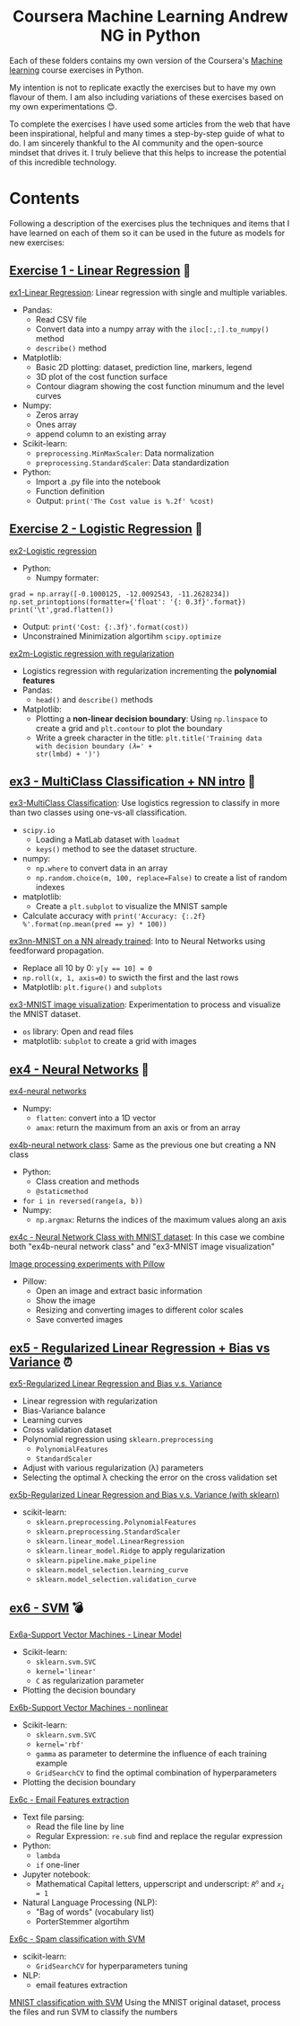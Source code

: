 <h1 align="center">Coursera Machine Learning Andrew NG in Python</h1>
Each of these folders contains my own version of the Coursera's <a href="https://www.coursera.org/learn/machine-learning">Machine learning</a> course exercises in Python.

My intention is not to replicate exactly the exercises but to have my own flavour of them.
I am also including variations of these exercises based on my own experimentations
😊.

To complete the exercises I have used some articles from the web that have been inspirational, helpful and many times a step-by-step guide of what to do. I am sincerely thankful to the AI community and the open-source mindset that drives it. I truly believe that this helps to increase the potential of this incredible technology.

# Contents

Following a description of the exercises plus the techniques and items that I have learned on each of them so it can be used in the future as models for new exercises:

## [Exercise 1 - Linear Regression](https://github.com/conradoca/Coursera---Machine-Learning-Andrew-Ng/tree/master/Exercises%20-%20Python/ex1%20-%20Linear%20Regression) 🍼
[ex1-Linear Regression](https://github.com/conradoca/Coursera---Machine-Learning-Andrew-Ng/blob/master/Exercises%20-%20Python/ex1%20-%20Linear%20Regression/ex1-Linear%20Regression.ipynb): Linear regression with single and multiple variables.
* Pandas:
  * Read CSV file
  * Convert data into a numpy array with the <code>iloc[:,:].to_numpy()</code> method
  * <code>describe()</code> method
* Matplotlib:
  * Basic 2D plotting: dataset, prediction line, markers, legend
  * 3D plot of the cost function surface
  * Contour diagram showing the cost function minumum and the level curves
* Numpy:
  * Zeros array
  * Ones array
  * append column to an existing array
* Scikit-learn:
  * <code>preprocessing.MinMaxScaler</code>: Data normalization
  * <code>preprocessing.StandardScaler</code>: Data standardization
* Python:
  * Import a .py file into the notebook
  * Function definition
  * Output: <code>print('The Cost value is %.2f' %cost)</code>

## [Exercise 2 - Logistic Regression](https://github.com/conradoca/Coursera---Machine-Learning-Andrew-Ng/tree/master/Exercises%20-%20Python/ex2%20-%20Logistic%20Regression) 🚀
[ex2-Logistic regression](https://github.com/conradoca/Coursera---Machine-Learning-Andrew-Ng/blob/master/Exercises%20-%20Python/ex2%20-%20Logistic%20Regression/ex2-Logistic%20regression.ipynb)
* Python:
  * Numpy formater:
```
grad = np.array([-0.1000125, -12.0092543, -11.2628234])
np.set_printoptions(formatter={'float': '{: 0.3f}'.format})
print('\t',grad.flatten())
```
  * Output: <code>print('Cost: {:.3f}'.format(cost))</code>
* Unconstrained Minimization algortihm <code>scipy.optimize</code>

[ex2m-Logistic regression with regularization](https://github.com/conradoca/Coursera---Machine-Learning-Andrew-Ng/blob/master/Exercises%20-%20Python/ex2%20-%20Logistic%20Regression/ex2m-Logistic%20regression%20with%20regularization.ipynb)
* Logistics regression with regularization incrementing the <b>polynomial features</b>
* Pandas:
  * <code>head()</code> and <code>describe()</code> methods
* Matplotlib:
  * Plotting a <b>non-linear decision boundary</b>: Using <code>np.linspace</code> to create a grid and <code>plt.contour</code> to plot the boundary
  * Write a greek character in the title: <code>plt.title('Training data with decision boundary ($\lambda$=' + str(lmbd) + ')')</code>

## [ex3 - MultiClass Classification + NN intro](https://github.com/conradoca/Coursera---Machine-Learning-Andrew-Ng/tree/master/Exercises%20-%20Python/ex3%20-%20MultiClass%20Classification%20%2B%20NN%20intro) 🚁
[ex3-MultiClass Classification](https://github.com/conradoca/Coursera---Machine-Learning-Andrew-Ng/blob/master/Exercises%20-%20Python/ex3%20-%20MultiClass%20Classification%20%2B%20NN%20intro/ex3-MultiClass%20Classification.ipynb): Use logistics regression to classify in more than two classes using one-vs-all classification.
* <code>scipy.io</code>
  * Loading a MatLab dataset with <code>loadmat</code>
  * <code>keys()</code> method to see the dataset structure.
* numpy:
  * <code>np.where</code> to convert data in an array
  * <code>np.random.choice(m, 100, replace=False)</code> to create a list of random indexes
* matplotlib:
  * Create a <code>plt.subplot</code> to visualize the MNIST sample
* Calculate accuracy with <code>print('Accuracy: {:.2f} %'.format(np.mean(pred == y) * 100))</code>

[ex3nn-MNIST on a NN already trained](https://github.com/conradoca/Coursera---Machine-Learning-Andrew-Ng/blob/master/Exercises%20-%20Python/ex3%20-%20MultiClass%20Classification%20%2B%20NN%20intro/ex3nn-MNIST%20on%20a%20NN%20already%20trained.ipynb): Into to Neural Networks using feedforward propagation.
* Replace all 10 by 0: <code>y[y == 10] = 0</code>
* <code>np.roll(x, 1, axis=0)</code> to swicth the first and the last rows
* Matplotlib: <code>plt.figure()</code> and <code>subplots</code>

[ex3-MNIST image visualization](https://github.com/conradoca/Coursera---Machine-Learning-Andrew-Ng/blob/master/Exercises%20-%20Python/ex3%20-%20MultiClass%20Classification%20%2B%20NN%20intro/ex3-MNIST%20image%20visualization.ipynb): Experimentation to process and visualize the MNIST dataset.
* <code>os</code> library: Open and read files
* matplotlib: <code>subplot</code> to create a grid with images

## [ex4 - Neural Networks](https://github.com/conradoca/Coursera---Machine-Learning-Andrew-Ng/tree/master/Exercises%20-%20Python/ex4%20-%20Neural%20Networks) 🌋
[ex4-neural networks](https://github.com/conradoca/Coursera---Machine-Learning-Andrew-Ng/blob/master/Exercises%20-%20Python/ex4%20-%20Neural%20Networks/ex4-neural%20networks.ipynb)
* Numpy:
  * <code>flatten</code>: convert into a 1D vector
  * <code>amax</code>: return the maximum from an axis or from an array

[ex4b-neural network class](https://github.com/conradoca/Coursera---Machine-Learning-Andrew-Ng/blob/master/Exercises%20-%20Python/ex4%20-%20Neural%20Networks/ex4b-neural%20network%20class.ipynb): Same as the previous one but creating a NN class
* Python:
  * Class creation and methods
  * <code>@staticmethod</code>
* <code>for i in reversed(range(a, b))</code>
* Numpy:
  * <code>np.argmax</code>: Returns the indices of the maximum values along an axis

[ex4c - Neural Network Class with MNIST dataset](https://github.com/conradoca/Coursera---Machine-Learning-Andrew-Ng/blob/master/Exercises%20-%20Python/ex4%20-%20Neural%20Networks/ex4c%20-%20Neural%20Network%20Class%20with%20MNIST%20dataset.ipynb): In this case we combine both "ex4b-neural network class" and "ex3-MNIST image visualization"

[Image processing experiments with Pillow](https://github.com/conradoca/Coursera---Machine-Learning-Andrew-Ng/blob/master/Exercises%20-%20Python/ex4%20-%20Neural%20Networks/Image%20processing%20experiments%20with%20Pillow.ipynb)
* Pillow:
  * Open an image and extract basic information
  * Show the image
  * Resizing and converting images to different color scales
  * Save converted images

## [ex5 - Regularized Linear Regression + Bias vs Variance](https://github.com/conradoca/Coursera---Machine-Learning-Andrew-Ng/tree/master/Exercises%20-%20Python/ex5%20-%20Regularized%20Linear%20Regression%20%2B%20Bias%20vs%20Variance) ⏰

[ex5-Regularized Linear Regression and Bias v.s. Variance](https://github.com/conradoca/Coursera---Machine-Learning-Andrew-Ng/blob/master/Exercises%20-%20Python/ex5%20-%20Regularized%20Linear%20Regression%20%2B%20Bias%20vs%20Variance/ex5-Regularized%20Linear%20Regression%20and%20Bias%20v.s.%20Variance.ipynb)

* Linear regression with regularization
* Bias-Variance balance
* Learning curves
* Cross validation dataset
* Polynomial regression using <code>sklearn.preprocessing</code>
  * <code>PolynomialFeatures</code>
  * <code>StandardScaler</code>
* Adjust with various regularization (&lambda;) parameters
* Selecting the optimal &lambda; checking the error on the cross validation set

[ex5b-Regularized Linear Regression and Bias v.s. Variance (with sklearn)](https://github.com/conradoca/Coursera---Machine-Learning-Andrew-Ng/blob/master/Exercises%20-%20Python/ex5%20-%20Regularized%20Linear%20Regression%20%2B%20Bias%20vs%20Variance/ex5b-Regularized%20Linear%20Regression%20and%20Bias%20v.s.%20Variance%20(with%20sklearn).ipynb)
* scikit-learn:
  * <code>sklearn.preprocessing.PolynomialFeatures</code>
  * <code>sklearn.preprocessing.StandardScaler</code>
  * <code>sklearn.linear_model.LinearRegression</code>
  * <code>sklearn.linear_model.Ridge</code> to apply regularization
  * <code>sklearn.pipeline.make_pipeline</code>
  * <code>sklearn.model_selection.learning_curve</code>
  * <code>sklearn.model_selection.validation_curve</code>

## [ex6 - SVM](https://github.com/conradoca/Coursera---Machine-Learning-Andrew-Ng/tree/master/Exercises%20-%20Python/ex6%20-%20SVM) 💣

[Ex6a-Support Vector Machines - Linear Model](https://github.com/conradoca/Coursera---Machine-Learning-Andrew-Ng/blob/master/Exercises%20-%20Python/ex6%20-%20SVM/Ex6a-Support%20Vector%20Machines%20-%20Linear%20Model.ipynb)
* Scikit-learn:
  * <code>sklearn.svm.SVC</code>
  * <code>kernel='linear'</code>
  * <code>C</code> as regularization parameter
* Plotting the decision boundary

[Ex6b-Support Vector Machines - nonlinear](https://github.com/conradoca/Coursera---Machine-Learning-Andrew-Ng/blob/master/Exercises%20-%20Python/ex6%20-%20SVM/Ex6b-Support%20Vector%20Machines%20-%20nonlinear.ipynb)
* Scikit-learn:
  * <code>sklearn.svm.SVC</code>
  * <code>kernel='rbf'</code>
  * <code>gamma</code> as parameter to determine the influence of each training example
  * <code>GridSearchCV</code> to find the optimal combination of hyperparameters
* Plotting the decision boundary

[Ex6c - Email Features extraction](https://github.com/conradoca/Coursera---Machine-Learning-Andrew-Ng/blob/master/Exercises%20-%20Python/ex6%20-%20SVM/Ex6c%20-%20Email%20Features%20extraction.ipynb)
* Text file parsing:
  * Read the file line by line
  * Regular Expression: <code>re.sub</code> find and replace the regular expression
* Python:
  * <code>lambda</code>
  * <code>if</code> one-liner
* Jupyter notebook:
  * Mathematical Capital letters, upperscript and underscript: <code>$R^{n}$</code> and <code>$x_i=1$</code>
* Natural Language Processing (NLP):
  * "Bag of words" (vocabulary list)
  * PorterStemmer algortihm

[Ex6c - Spam classification with SVM](https://github.com/conradoca/Coursera---Machine-Learning-Andrew-Ng/blob/master/Exercises%20-%20Python/ex6%20-%20SVM/Ex6c%20-%20Spam%20classification%20with%20SVM.ipynb)
* scikit-learn:
  * <code>GridSearchCV</code> for hyperparameters tuning
* NLP:
  * email features extraction

[MNIST classification with SVM](https://github.com/conradoca/Coursera---Machine-Learning-Andrew-Ng/blob/master/Exercises%20-%20Python/ex6%20-%20SVM/MNIST%20classification%20with%20SVM.ipynb)
Using the MNIST original dataset, process the files and run SVM to classify the numbers
